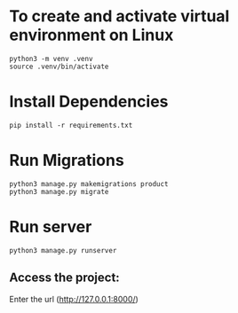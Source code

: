 # To create and activate virtual environment on Linux
```
python3 -m venv .venv
source .venv/bin/activate
```

# Install Dependencies
```
pip install -r requirements.txt
```

# Run Migrations
```
python3 manage.py makemigrations product
python3 manage.py migrate
```

# Run server
```
python3 manage.py runserver
```

## Access the project: 
Enter the url (http://127.0.0.1:8000/)
